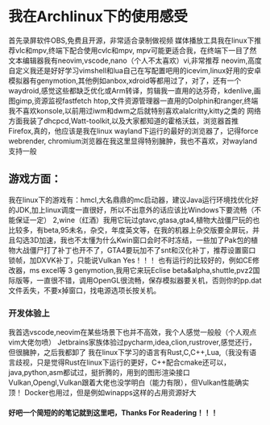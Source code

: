 # 我在Archlinux下的使用感受
首先录屏软件OBS,免费且开源，非常适合录制做视频
媒体播放工具我在linux下推荐vlc和mpv,终端下配合使用cvlc和mpv,
mpv可能更适合我，在终端下一目了然
文本编辑器我有neovim,vscode,nano（个人不太喜欢）vi,非常推荐
neovim,高度自定义我还是好好学习vimshell和lua自己在写配置吧用的icevim,linux好用的安卓模拟器有genymotion,其他例如anbox,xdroid等都用过了，对了，还有一个waydroid,感觉这些都缺乏优化或Arm转译，剪辑我一直用的达芬奇，kdenlive,画图gimp,资源监视fastfetch htop,文件资源管理器一直用的Dolphin和ranger,终端我不喜欢konsole,以前用过iwm和dwm之后就特别喜欢alalcritty,kitty之类的
网络方面我装了dhcpcd,Watt-toolkit,以及大家都知道的霍格沃兹，浏览器首推Firefox,真的，他应该是我在linux wayland下运行的最好的浏览器了，记得force webrender, chromium浏览器在我这里显得特别臃肿，我也不喜欢，对wayland支持一般
## 游戏方面：
我在linux下的游戏有：hmcl,大名鼎鼎的mc启动器，建议Java运行环境找优化好的JDK,加上linux调度一直很好，所以不出意外的话应该比Windows下要流畅（不能保证一定）
2,wine（红酒）我用它玩过gtavc,gtasa,gta4,植物大战僵尸玩的也比较多，有beta,95未名，杂交，年度英文等，在我的机器上杂交版要全屏玩，并且勾选3D加速，我也不太懂为什么Kwin窗口会时不时冻结，一些加了Pak包的植物大战僵尸打了补丁也开不了，GTA4要玩加不了snt和汉化补丁，推荐设置窗口锁帧，加DXVK补丁，只能说Vulkan Yes！！！
也有运行的比较好的，例如CE修改器，ms excel等
3 genymotion,我用它来玩Eclise beta&alpha,shuttle,pvz2国际版等，一直很不错，调用OpenGL很流畅，保存模拟器要关机，否则你的pp.dat文件丢失，不要x掉窗口，找电源选项长按关机。
### 开发体验上
我首选vscode,neovim在某些场景下也并不高效，我个人感觉一般般（个人观点vim大佬勿喷）
Jetbrains家族体验过pycharm,idea,clion,rustrover,感觉还行，但很臃肿，之后我都卸了
我在linux下学习的语言有Rust,C,C++,Lua,（我没有语言歧视，只是觉得Rust在linux下运行的更好，C++配合cmake还可以，java,python,asm都试过，挺折腾的，用到的图形渲染接口Vulkan,Opengl,Vulkan跟着大佬也没学明白（能力有限），但Vulkan性能确实顶！
Docker也用过，但是例如winapps这样的占用资源好大
#### 好吧一个简短的的笔记就到这里吧，Thanks For Readering！！！
